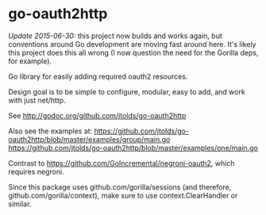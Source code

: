 go-oauth2http
=============

*Update 2015-06-30:* this project now builds and works again, but conventions
around Go development are moving fast around here. It's likely this project
does this all wrong (I now question the need for the Gorilla deps, for
example).

Go library for easily adding required oauth2 resources.

Design goal is to be simple to configure, modular, easy to add, and work
with just net/http.

See http://godoc.org/github.com/jtolds/go-oauth2http

Also see the examples at:
https://github.com/jtolds/go-oauth2http/blob/master/examples/group/main.go
https://github.com/jtolds/go-oauth2http/blob/master/examples/one/main.go

Contrast to https://github.com/GoIncremental/negroni-oauth2, which requires
negroni.

Since this package uses github.com/gorilla/sessions (and therefore,
github.com/gorilla/context), make sure to use context.ClearHandler or similar.
